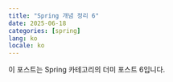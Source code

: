 ```yaml
---
title: "Spring 개념 정리 6"
date: 2025-06-18
categories: [spring]
lang: ko
locale: ko
---
```

이 포스트는 Spring 카테고리의 더미 포스트 6입니다.
